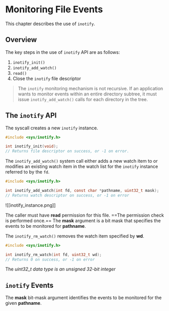 # Monitoring File Events
This chapter describes the use of `inotify`.

## Overview
The key steps in the use of `inotify` API are as follows:
1. `inotify_init()`
2. `inotify_add_watch()`
3. `read()` 
4. Close the `inotify` file descriptor

> The `inotify` monitoring mechanism is not recursive. If an application wants to monitor events within an entire directory subtree, it must issue `inotify_add_watch()` calls for each directory in the tree.

## The `inotify` API
The syscall creates a new `inotify` instance.
```c
#include <sys/inotify.h>

int inotify_init(void);
// Returns file descriptor on success, or -1 on error.
```

The `inotify_add_watch()` system call either adds a new watch item to or modifies an existing watch item in the watch list for the `inotify` instance referred to by the `fd`.
```c
#include <sys/inotify.h>

int inotify_add_watch(int fd, const char *pathname, uint32_t mask);
// Returns watch descriptor on success, or -1 on error
```

![[inotify_instance.png]]

The caller must have **read** permission for this file. ==The permission check is performed once.==
The **mask** argument is a bit mask that specifies the events to be monitored for **pathname**.

The `inotify_rm_watch()` removes the watch item specified by **wd**.
```c
#include <sys/inotify.h>

int inotify_rm_watch(int fd, uint32_t wd);
// Returns 0 on success, or -1 on error
```
The *uint32_t data type is an unsigned 32-bit integer*

## `inotify` Events
The **mask** bit-mask argument identifies the events to be monitored for the given **pathname**.

